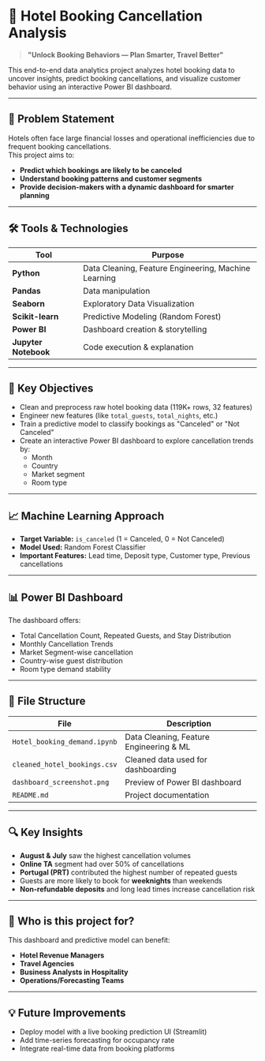 # 🏨 Hotel Booking Cancellation Analysis

> **"Unlock Booking Behaviors — Plan Smarter, Travel Better"**

This end-to-end data analytics project analyzes hotel booking data to uncover insights, predict booking cancellations, and visualize customer behavior using an interactive Power BI dashboard.

---

## 📌 Problem Statement

Hotels often face large financial losses and operational inefficiencies due to frequent booking cancellations.  
This project aims to:
- **Predict which bookings are likely to be canceled**
- **Understand booking patterns and customer segments**
- **Provide decision-makers with a dynamic dashboard for smarter planning**

---

## 🛠️ Tools & Technologies

| Tool         | Purpose                          |
|--------------|----------------------------------|
| **Python**   | Data Cleaning, Feature Engineering, Machine Learning |
| **Pandas**   | Data manipulation                |
| **Seaborn**  | Exploratory Data Visualization   |
| **Scikit-learn** | Predictive Modeling (Random Forest) |
| **Power BI** | Dashboard creation & storytelling |
| **Jupyter Notebook** | Code execution & explanation |

---

## 🧠 Key Objectives

- Clean and preprocess raw hotel booking data (119K+ rows, 32 features)
- Engineer new features (like `total_guests`, `total_nights`, etc.)
- Train a predictive model to classify bookings as "Canceled" or "Not Canceled"
- Create an interactive Power BI dashboard to explore cancellation trends by:
  - Month
  - Country
  - Market segment
  - Room type

---

## 📈 Machine Learning Approach

- **Target Variable:** `is_canceled` (1 = Canceled, 0 = Not Canceled)
- **Model Used:** Random Forest Classifier
- **Important Features:** Lead time, Deposit type, Customer type, Previous cancellations

---

## 📊 Power BI Dashboard

The dashboard offers:
- Total Cancellation Count, Repeated Guests, and Stay Distribution
- Monthly Cancellation Trends
- Market Segment-wise cancellation
- Country-wise guest distribution
- Room type demand stability

---

## 📂 File Structure

| File | Description |
|------|-------------|
| `Hotel_booking_demand.ipynb` | Data Cleaning, Feature Engineering & ML |
| `cleaned_hotel_bookings.csv` | Cleaned data used for dashboarding |
| `dashboard_screenshot.png` | Preview of Power BI dashboard |
| `README.md` | Project documentation |

---

## 🔍 Key Insights

- **August & July** saw the highest cancellation volumes
- **Online TA** segment had over 50% of cancellations
- **Portugal (PRT)** contributed the highest number of repeated guests
- Guests are more likely to book for **weeknights** than weekends
- **Non-refundable deposits** and long lead times increase cancellation risk

---

## 👥 Who is this project for?

This dashboard and predictive model can benefit:
- **Hotel Revenue Managers**
- **Travel Agencies**
- **Business Analysts in Hospitality**
- **Operations/Forecasting Teams**

---

## 💡 Future Improvements

- Deploy model with a live booking prediction UI (Streamlit)
- Add time-series forecasting for occupancy rate
- Integrate real-time data from booking platforms



